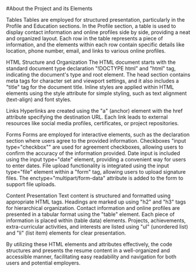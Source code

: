 #About the Project and its Elements

Tables
Tables are employed for structured presentation, particularly in the Profile and Education sections.
In the Profile section, a table is used to display contact information and online profiles side by side, providing a neat and organized layout.
Each row in the table represents a piece of information, and the elements within each row contain specific details like location, phone number, email, and links to various online profiles.

HTML Structure and Organization
The HTML document starts with the standard document type declaration "!DOCTYPE html" and "html" tag, indicating the document's type and root element.
The head section contains meta tags for character set and viewport settings, and it also includes a "title" tag for the document title.
Inline styles are applied within HTML elements using the style attribute for simple styling, such as text alignment (text-align) and font styles.

Links
Hyperlinks are created using the "a" (anchor) element with the href attribute specifying the destination URL. Each link leads to external resources like social media profiles, certificates, or project repositories.

Forms
Forms are employed for interactive elements, such as the declaration section where users agree to the provided information.
Checkboxes "input type="checkbox"" are used for agreement checkboxes, allowing users to confirm the accuracy of the information provided.
Date input is included using the input type="date" element, providing a convenient way for users to enter dates.
File upload functionality is integrated using the input type="file" element within a "form" tag, allowing users to upload signature files. The enctype="multipart/form-data" attribute is added to the form to support file uploads.

Content Presentation
Text content is structured and formatted using appropriate HTML tags. Headings are marked up using "h2" and "h3" tags for hierarchical organization.
Contact information and online profiles are presented in a tabular format using the "table" element. Each piece of information is placed within (table data) elements.
Projects, achievements, extra-curricular activities, and interests are listed using "ul" (unordered list) and "li" (list item) elements for clear presentation.

By utilizing these HTML elements and attributes effectively, the code structures and presents the resume content in a well-organized and accessible manner, facilitating easy readability and navigation for both users and potential employers.
